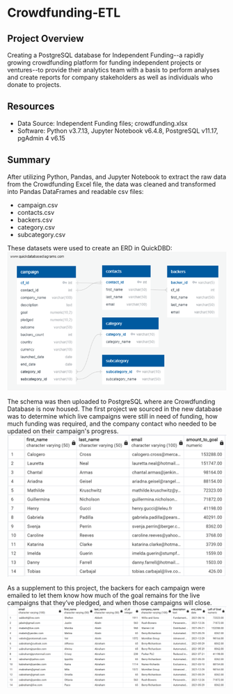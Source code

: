 # Crowdfunding-ETL
## Project Overview
Creating a PostgreSQL database for Independent Funding--a rapidly growing crowdfunding platform for funding independent projects or ventures--to provide their analytics team with a basis to perform analyses and create reports for company stakeholders as well as individuals who donate to projects.

## Resources
 - Data Source: Independent Funding files; crowdfunding.xlsx
 - Software: Python v3.7.13, Jupyter Notebook v6.4.8, PostgreSQL v11.17, pgAdmin 4 v6.15
 
## Summary
 After utilizing Python, Pandas, and Jupyter Notebook to extract the raw data from the Crowdfunding Excel file, the data was cleaned and transformed into Pandas DataFrames and readable csv files:
  - campaign.csv
  - contacts.csv
  - backers.csv
  - category.csv
  - subcategory.csv

These datasets were used to create an ERD in QuickDBD:
![Crowdfunding DB Relationships](https://github.com/Jay-ni13/Crowdfunding-ETL/blob/main/crowdfunding_db_relationships.png)

The schema was then uploaded to PostgreSQL where are Crowdfunding Database is now housed. The first project we sourced in the new database was to determine which live campaigns were still in need of funding, how much funding was required, and the company contact who needed to be updated on their campaign's progress.
![Email Contacts Remaining Goal Amount](https://github.com/Jay-ni13/Crowdfunding-ETL/blob/main/Resources/email_contacts_remaining_goal_amount.png)

As a supplement to this project, the backers for each campaign were emailed to let them know how much of the goal remains for the live campaigns that they’ve pledged, and when those campaigns will close.
![Email Backers Remaining Goal Amount](https://github.com/Jay-ni13/Crowdfunding-ETL/blob/main/Resources/email_backers_remaining_goal_amount.png)
